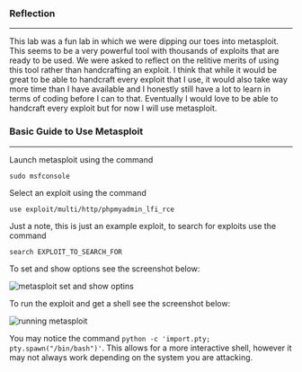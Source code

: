 ### Reflection
-------
This lab was a fun lab in which we were dipping our toes into metasploit. This seems to be a very powerful tool with thousands of exploits that are ready to be used. We were 
asked to reflect on the relitive merits of using this tool rather than handcrafting an exploit. I think that while it would be great to be able to handcraft every exploit that 
I use, it would also take way more time than I have available and I honestly still have a lot to learn in terms of coding before I can to that. Eventually I would love to 
be able to handcraft every exploit but for now I will use metasploit. 

### Basic Guide to Use Metasploit
-------
Launch metasploit using the command

`sudo msfconsole`

Select an exploit using the command 

`use exploit/multi/http/phpmyadmin_lfi_rce`

Just a note, this is just an example exploit, to search for exploits use the command

`search EXPLOIT_TO_SEARCH_FOR`

To set and show options see the screenshot below:

![metasploit set and show optins](https://user-images.githubusercontent.com/78443183/165345545-8568ddbd-2ec0-4238-b17b-04806d094203.PNG)

To run the exploit and get a shell see the screenshot below:

![running metasploit](https://user-images.githubusercontent.com/78443183/165346833-1dc3bb08-f0d6-4a10-a798-f6b337e2132b.PNG)

You may notice the command `python -c 'import.pty; pty.spawn("/bin/bash")'`. This allows for a more interactive shell, however it may not always work depending
on the system you are attacking. 

